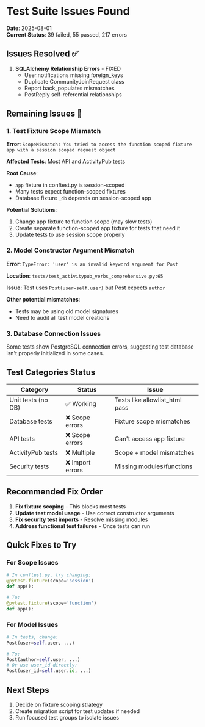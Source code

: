 # Test Suite Issues Found

**Date**: 2025-08-01  
**Current Status**: 39 failed, 55 passed, 217 errors

## Issues Resolved ✅

1. **SQLAlchemy Relationship Errors** - FIXED
   - User.notifications missing foreign_keys
   - Duplicate CommunityJoinRequest class
   - Report back_populates mismatches
   - PostReply self-referential relationships

## Remaining Issues 🔴

### 1. Test Fixture Scope Mismatch
**Error**: `ScopeMismatch: You tried to access the function scoped fixture app with a session scoped request object`

**Affected Tests**: Most API and ActivityPub tests

**Root Cause**: 
- `app` fixture in conftest.py is session-scoped
- Many tests expect function-scoped fixtures
- Database fixture `_db` depends on session-scoped app

**Potential Solutions**:
1. Change app fixture to function scope (may slow tests)
2. Create separate function-scoped app fixture for tests that need it
3. Update tests to use session scope properly

### 2. Model Constructor Argument Mismatch
**Error**: `TypeError: 'user' is an invalid keyword argument for Post`

**Location**: `tests/test_activitypub_verbs_comprehensive.py:65`

**Issue**: Test uses `Post(user=self.user)` but Post expects `author`

**Other potential mismatches**:
- Tests may be using old model signatures
- Need to audit all test model creations

### 3. Database Connection Issues
Some tests show PostgreSQL connection errors, suggesting test database isn't properly initialized in some cases.

## Test Categories Status

| Category | Status | Issue |
|----------|--------|-------|
| Unit tests (no DB) | ✅ Working | Tests like allowlist_html pass |
| Database tests | ❌ Scope errors | Fixture scope mismatches |
| API tests | ❌ Scope errors | Can't access app fixture |
| ActivityPub tests | ❌ Multiple | Scope + model mismatches |
| Security tests | ❌ Import errors | Missing modules/functions |

## Recommended Fix Order

1. **Fix fixture scoping** - This blocks most tests
2. **Update test model usage** - Use correct constructor arguments
3. **Fix security test imports** - Resolve missing modules
4. **Address functional test failures** - Once tests can run

## Quick Fixes to Try

### For Scope Issues
```python
# In conftest.py, try changing:
@pytest.fixture(scope='session')
def app():

# To:
@pytest.fixture(scope='function')
def app():
```

### For Model Issues
```python
# In tests, change:
Post(user=self.user, ...)

# To:
Post(author=self.user, ...)
# Or use user_id directly:
Post(user_id=self.user.id, ...)
```

## Next Steps

1. Decide on fixture scoping strategy
2. Create migration script for test updates if needed
3. Run focused test groups to isolate issues